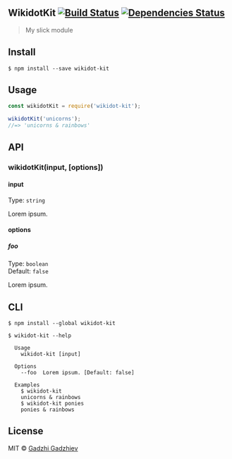 ## WikidotKit [![Build Status](https://travis-ci.org/resure/wikidot-kit.svg?branch=master)](https://travis-ci.org/resure/wikidot-kit) [![Dependencies Status](https://david-dm.org/resure/wikidot-kit.svg)](https://david-dm.org/resure/wikidot-kit)

> My slick module


## Install

```
$ npm install --save wikidot-kit
```


## Usage

```js
const wikidotKit = require('wikidot-kit');

wikidotKit('unicorns');
//=> 'unicorns & rainbows'
```


## API

### wikidotKit(input, [options])

#### input

Type: `string`

Lorem ipsum.

#### options

##### foo

Type: `boolean`<br>
Default: `false`

Lorem ipsum.


## CLI

```
$ npm install --global wikidot-kit
```

```
$ wikidot-kit --help

  Usage
    wikidot-kit [input]

  Options
    --foo  Lorem ipsum. [Default: false]

  Examples
    $ wikidot-kit
    unicorns & rainbows
    $ wikidot-kit ponies
    ponies & rainbows
```


## License

MIT © [Gadzhi Gadzhiev](https://scpfoundation.net)
